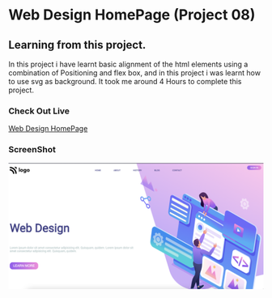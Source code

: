 # Web Design HomePage (Project 08)

## Learning from this project.

In this project i have learnt basic alignment of the html elements using a combination of Positioning and flex box, and in this project i was learnt how to use svg as background. It took me around 4 Hours to complete this project.


### Check Out Live
 [Web Design HomePage](https://web-design-homepage.netlify.app/)

### ScreenShot

![](/Screenshot%202022-08-02%20at%2008.59.28.png)

